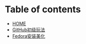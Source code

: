 # Table of contents

* [HOME](README.md)
* [GitHub初级玩法](github-chu-ji-wan-fa.md)
* [Fedora安装美化](fedora-an-zhuang-mei-hua.md)


